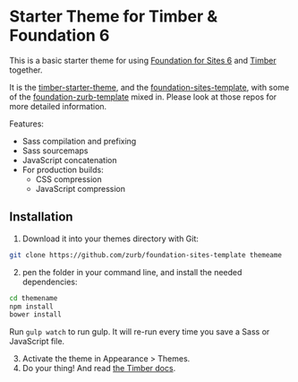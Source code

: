 # Starter Theme for Timber & Foundation 6

This is a basic starter theme for using [Foundation for Sites 6](http://foundation.zurb.com/sites) and [Timber](https://github.com/jarednova/timber) together.

It is the [timber-starter-theme](https://github.com/upstatement/timber-starter-theme), and the [foundation-sites-template](https://github.com/zurb/foundation-sites-template), with some of the [foundation-zurb-template](https://github.com/zurb/foundation-zurb-template) mixed in. Please look at those repos for more detailed information.

Features:
- Sass compilation and prefixing
- Sass sourcemaps
- JavaScript concatenation
- For production builds:
	- CSS compression
	- JavaScript compression

## Installation

1. Download it into your themes directory with Git:

```bash
git clone https://github.com/zurb/foundation-sites-template themeame
```

2. pen the folder in your command line, and install the needed dependencies:
```bash
cd themename
npm install
bower install
```
Run `gulp watch` to run gulp. It will re-run every time you save a Sass or JavaScript file.

3. Activate the theme in Appearance > Themes.
4. Do your thing! And read [the Timber docs](https://github.com/jarednova/timber/wiki).



